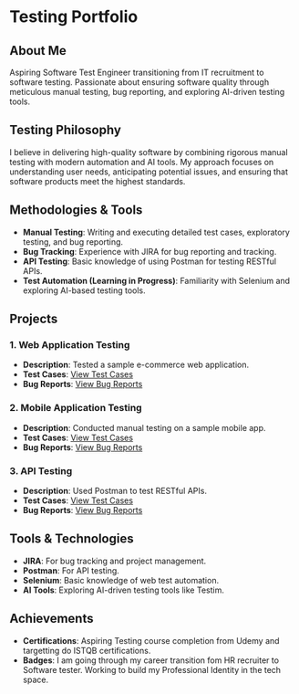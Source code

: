 # Testing Portfolio

## About Me
Aspiring Software Test Engineer transitioning from IT recruitment to software testing. Passionate about ensuring software quality through meticulous manual testing, bug reporting, and exploring AI-driven testing tools.

## Testing Philosophy
I believe in delivering high-quality software by combining rigorous manual testing with modern automation and AI tools. My approach focuses on understanding user needs, anticipating potential issues, and ensuring that software products meet the highest standards.

## Methodologies & Tools
- **Manual Testing**: Writing and executing detailed test cases, exploratory testing, and bug reporting.
- **Bug Tracking**: Experience with JIRA for bug reporting and tracking.
- **API Testing**: Basic knowledge of using Postman for testing RESTful APIs.
- **Test Automation (Learning in Progress)**: Familiarity with Selenium and exploring AI-based testing tools.

## Projects
### 1. Web Application Testing
- **Description**: Tested a sample e-commerce web application.
- **Test Cases**: [View Test Cases](link_to_test_cases_file)
- **Bug Reports**: [View Bug Reports](link_to_bug_reports_file)

### 2. Mobile Application Testing
- **Description**: Conducted manual testing on a sample mobile app.
- **Test Cases**: [View Test Cases](link_to_test_cases_file)
- **Bug Reports**: [View Bug Reports](link_to_bug_reports_file)

### 3. API Testing
- **Description**: Used Postman to test RESTful APIs.
- **Test Cases**: [View Test Cases](link_to_test_cases_file)
- **Bug Reports**: [View Bug Reports](link_to_bug_reports_file)

## Tools & Technologies
- **JIRA**: For bug tracking and project management.
- **Postman**: For API testing.
- **Selenium**: Basic knowledge of web test automation.
- **AI Tools**: Exploring AI-driven testing tools like Testim.

## Achievements
- **Certifications**: Aspiring Testing course completion from Udemy and targetting do ISTQB certifications.
- **Badges**: I am going through my career transition fom HR recruiter to Software tester. Working to build my Professional Identity in the tech space.
